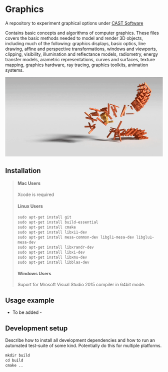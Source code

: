 # Graphics
A repository to experiment graphical options under [CAST Software](https://cast-soft.com/)

Contains basic concepts and algorithms of computer graphics. These files covers the basic methods needed to model and render 3D objects, including
much of the following: graphics displays, basic optics, line drawing, affine and perspective transformations, windows and viewports, clipping, visibility, illumination and reflectance models, radiometry, energy transfer models, arametric representations, curves and surfaces, texture mapping, graphics hardware, ray tracing, graphics toolkits, animation systems.

![](images/bunny-rigid-body.gif)

## Installation

> #### Mac Users
>
> Xcode is required
>
> #### Linux Users
>
>     sudo apt-get install git
>     sudo apt-get install build-essential
>     sudo apt-get install cmake
>     sudo apt-get install libx11-dev
>     sudo apt-get install mesa-common-dev libgl1-mesa-dev libglu1-mesa-dev
>     sudo apt-get install libxrandr-dev
>     sudo apt-get install libxi-dev
>     sudo apt-get install libxmu-dev
>     sudo apt-get install libblas-dev
>
>
> #### Windows Users
>
> Suport for Mrosoft Visual Studio 2015 compiler in 64bit mode.
>

## Usage example

- To be added -

## Development setup

Describe how to install all development dependencies and how to run an automated test-suite of some kind. Potentially do this for multiple platforms.

```
mkdir build
cd build
cmake ..
```
